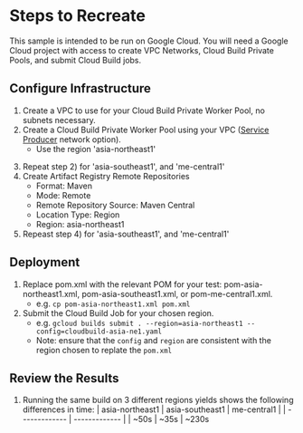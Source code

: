 # Steps to Recreate
This sample is intended to be run on Google Cloud. You will need a Google Cloud project with access to create VPC Networks, Cloud Build Private Pools, and submit Cloud Build jobs.

## Configure Infrastructure
1. Create a VPC to use for your Cloud Build Private Worker Pool, no subnets necessary.
2. Create a Cloud Build Private Worker Pool using your VPC ([Service Producer](https://cloud.google.com/build/docs/private-pools/set-up-private-pool-to-use-in-vpc-network) network option).
    - Use the region 'asia-northeast1'
3) Repeat step 2) for 'asia-southeast1', and 'me-central1'
4) Create Artifact Registry Remote Repositories
    - Format: Maven
    - Mode: Remote
    - Remote Repository Source: Maven Central
    - Location Type: Region
    - Region: asia-northeast1
5) Repeast step 4) for 'asia-southeast1', and 'me-central1'

## Deployment
1. Replace pom.xml with the relevant POM for your test: pom-asia-northeast1.xml, pom-asia-southeast1.xml, or pom-me-central1.xml.
    - e.g. `cp pom-asia-northeast1.xml pom.xml`
2. Submit the Cloud Build Job for your chosen region.
    - e.g. `gcloud builds submit . --region=asia-northeast1 --config=cloudbuild-asia-ne1.yaml`
    - Note: ensure that the `config` and `region` are consistent with the region chosen to replate the `pom.xml`

## Review the Results
1. Running the same build on 3 different regions yields shows the following differences in time:
| asia-northeast1  | asia-southeast1 | me-central1 |
| ------------- | ------------- |
| ~50s  | ~35s  | ~230s
